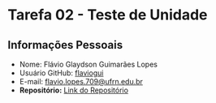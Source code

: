 # Tarefa 02 - Teste de Unidade

## Informações Pessoais
- Nome: Flávio Glaydson Guimarães Lopes
- Usuário GitHub: [flaviogui](https://github.com/flaviogui)
- E-mail: <flavio.lopes.709@ufrn.edu.br>
- **Repositório:** [Link do Repositório](https://github.com/flaviogui/TechCell-Pro)